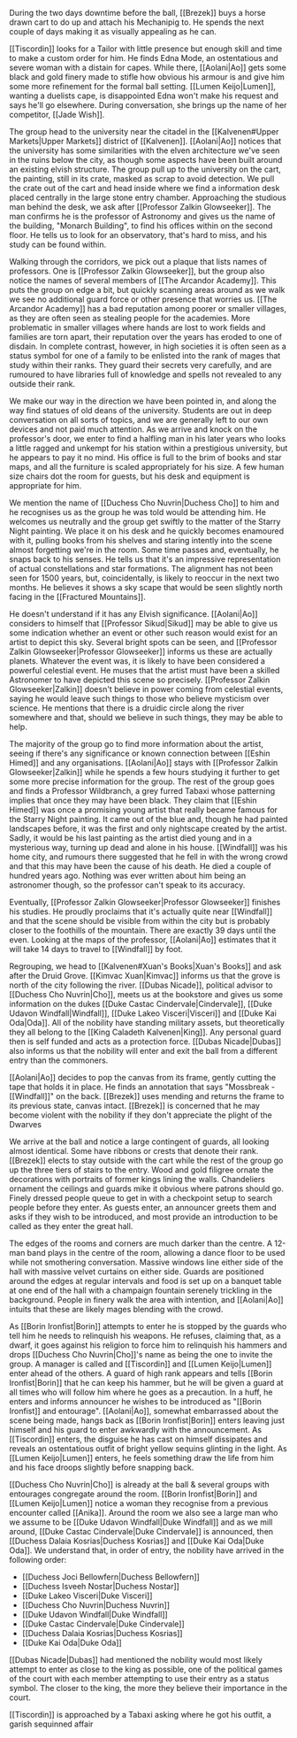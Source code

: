 During the two days downtime before the ball, [[Brezek]] buys a horse drawn cart to do up and attach his Mechanipig to. He spends the next couple of days making it as visually appealing as he can.

[[Tiscordin]] looks for a Tailor with little presence but enough skill and time to make a custom order for him. He finds Edna Mode, an ostentatious and severe woman with a distain for capes. While there, [[Aolani|Ao]] gets some black and gold finery made to stifle how obvious his armour is and give him some more refinement for the formal ball setting. [[Lumen Keijo|Lumen]], wanting a duelists cape, is disappointed Edna won't make his request and says he'll go elsewhere. During conversation, she brings up the name of her competitor, [[Jade Wish]].

The group head to the university near the citadel in the [[Kalvenen#Upper Markets|Upper Markets]] district of [[Kalvenen]]. [[Aolani|Ao]] notices that the university has some similarities with the elven architecture we've seen in the ruins below the city, as though some aspects have been built around an existing elvish structure. The group pull up to the university on the cart, the painting, still in its crate, masked as scrap to avoid detection. We pull the crate out of the cart and head inside where we find a information desk placed centrally in the large stone entry chamber. Approaching the studious man behind the desk, we ask after [[Professor Zalkin Glowseeker]]. The man confirms he is the professor of Astronomy and gives us the name of the building, "Monarch Building", to find his offices within on the second floor. He tells us to look for an observatory, that's hard to miss, and his study can be found within.

Walking through the corridors, we pick out a plaque that lists names of professors. One is [[Professor Zalkin Glowseeker]], but the group also notice the names of several members of [[The Arcandor Academy]]. This puts the group on edge a bit, but quickly scanning areas around as we walk we see no additional guard force or other presence that worries us. [[The Arcandor Academy]] has a bad reputation among poorer or smaller villages, as they are often seen as stealing people for the academies. More problematic in smaller villages where hands are lost to work fields and families are torn apart, their reputation over the years has eroded to one of disdain. In complete contrast, however, in high societies it is often seen as a status symbol for one of a family to be enlisted into the rank of mages that study within their ranks. They guard their secrets very carefully, and are rumoured to have libraries full of knowledge and spells not revealed to any outside their rank.

We make our way in the direction we have been pointed in, and along the way find statues of old deans of the university. Students are out in deep conversation on all sorts of topics, and we are generally left to our own devices and not paid much attention. As we arrive and knock on the professor's door, we enter to find a halfling man in his later years who looks a little ragged and unkempt for his station within a prestigious university, but he appears to pay it no mind. His office is full to the brim of books and star maps, and all the furniture is scaled appropriately for his size. A few human size chairs dot the room for guests, but his desk and equipment is appropriate for him.

We mention the name of [[Duchess Cho Nuvrin|Duchess Cho]] to him and he recognises us as the group he was told would be attending him. He welcomes us neutrally and the group get swiftly to the matter of the Starry Night painting. We place it on his desk and he quickly becomes enamoured with it, pulling books from his shelves and staring intently into the scene almost forgetting we're in the room. Some time passes and, eventually, he snaps back to his senses. He tells us that it's an impressive representation of actual constellations and star formations. The alignment has not been seen for 1500 years, but, coincidentally, is likely to reoccur in the next two months. He believes it shows a sky scape that would be seen slightly north facing in the [[Fractured Mountains]].

He doesn't understand if it has any Elvish significance. [[Aolani|Ao]] considers to himself that [[Professor Sikud|Sikud]] may be able to give us some indication whether an event or other such reason would exist for an artist to depict this sky. Several bright spots can be seen, and [[Professor Zalkin Glowseeker|Professor Glowseeker]] informs us these are actually planets. Whatever the event was, it is likely to have been considered a powerful celestial event. He muses that the artist must have been a skilled Astronomer to have depicted this scene so precisely. [[Professor Zalkin Glowseeker|Zalkin]] doesn't believe in power coming from celestial events, saying he would leave such things to those who believe mysticism over science. He mentions that there is a druidic circle along the river somewhere and that, should we believe in such things, they may be able to help.

The majority of the group go to find more information about the artist, seeing if there's any significance or known connection between [[Eshin Himed]] and any organisations. [[Aolani|Ao]] stays with [[Professor Zalkin Glowseeker|Zalkin]] while he spends a few hours studying it further to get some more precise information for the group. The rest of the group goes and finds a Professor Wildbranch, a grey furred Tabaxi whose patterning implies that once they may have been black. They claim that [[Eshin Himed]] was once a promising young artist that really became famous for the Starry Night painting. It came out of the blue and, though he had painted landscapes before, it was the first and only nightscape created by the artist. Sadly, it would be his last painting as the artist died young and in a mysterious way, turning up dead and alone in his house. [[Windfall]] was his home city, and rumours there suggested that he fell in with the wrong crowd and that this may have been the cause of his death. He died a couple of hundred years ago. Nothing was ever written about him being an astronomer though, so the professor can't speak to its accuracy.

Eventually, [[Professor Zalkin Glowseeker|Professor Glowseeker]] finishes his studies. He proudly proclaims that it's actually quite near [[Windfall]] and that the scene should be visible from within the city but is probably closer to the foothills of the mountain. There are exactly 39 days until the even. Looking at the maps of the professor, [[Aolani|Ao]] estimates that it will take 14 days to travel to [[Windfall]] by foot.

Regrouping, we head to [[Kalvenen#Xuan's Books|Xuan's Books]] and ask after the Druid Grove. [[Kimvac Xuan|Kimvac]] informs us that the grove is north of the city following the river. [[Dubas Nicade]], political advisor to [[Duchess Cho Nuvrin|Cho]], meets us at the bookstore and gives us some information on the dukes [[Duke Castac Cindervale|Cindervale]], [[Duke Udavon Windfall|Windfall]], [[Duke Lakeo Visceri|Visceri]] and [[Duke Kai Oda|Oda]]. All of the nobility have standing military assets, but theoretically they all belong to the [[King Caladeth Kalvenen|King]]. Any personal guard then is self funded and acts as a protection force. [[Dubas Nicade|Dubas]] also informs us that the nobility will enter and exit the ball from a different entry than the commoners.

[[Aolani|Ao]] decides to pop the canvas from its frame, gently cutting the tape that holds it in place. He finds an annotation that says "Mossbreak - [[Windfall]]" on the back. [[Brezek]] uses mending and returns the frame to its previous state, canvas intact. [[Brezek]] is concerned that he may become violent with the nobility if they don't appreciate the plight of the Dwarves

We arrive at the ball and notice a large contingent of guards, all looking almost identical. Some have ribbons or crests that denote their rank. [[Brezek]] elects to stay outside with the cart while the rest of the group go up the three tiers of stairs to the entry. Wood and gold filigree ornate the decorations with portraits of former kings lining the walls. Chandeliers ornament the ceilings and guards mike it obvious where patrons should go. Finely dressed people queue to get in with a checkpoint setup to search people before they enter. As guests enter, an announcer greets them and asks if they wish to be introduced, and most provide an introduction to be called as they enter the great hall.

The edges of the rooms and corners are much darker than the centre. A 12-man band plays in the centre of the room, allowing a dance floor to be used while not smothering conversation. Massive windows line either side of the hall with massive velvet curtains on either side. Guards are positioned around the edges at regular intervals and food is set up on a banquet table at one end of the hall with a champaign fountain serenely trickling in the background. People in finery walk the area with intention, and [[Aolani|Ao]] intuits that these are likely mages blending with the crowd.

As [[Borin Ironfist|Borin]] attempts to enter he is stopped by the guards who tell him he needs to relinquish his weapons. He refuses, claiming that, as a dwarf, it goes against his religion to force him to relinquish his hammers and drops [[Duchess Cho Nuvrin|Cho]]'s name as being the one to invite the group. A manager is called and [[Tiscordin]] and [[Lumen Keijo|Lumen]] enter ahead of the others. A guard of high rank appears and tells [[Borin Ironfist|Borin]] that he can keep his hammer, but he will be given a guard at all times who will follow him where he goes as a precaution. In a huff, he enters and informs announcer he wishes to be introduced as "[[Borin Ironfist]] and entourage". [[Aolani|Ao]], somewhat embarrassed about the scene being made, hangs back as [[Borin Ironfist|Borin]] enters leaving just himself and his guard to enter awkwardly with the announcement. As [[Tiscordin]] enters, the disguise he has cast on himself dissipates and reveals an ostentatious outfit of bright yellow sequins glinting in the light. As [[Lumen Keijo|Lumen]] enters, he feels something draw the life from him and his face droops slightly before snapping back.

[[Duchess Cho Nuvrin|Cho]] is already at the ball & several groups with entourages congregate around the room. [[Borin Ironfist|Borin]] and [[Lumen Keijo|Lumen]] notice a woman they recognise from a previous encounter called [[Anika]]. Around the room we also see a large man who we assume to be [[Duke Udavon Windfall|Duke Windfall]] and as we mill around, [[Duke Castac Cindervale|Duke Cindervale]] is announced, then [[Duchess Dalaia Kosrias|Duchess Kosrias]] and [[Duke Kai Oda|Duke Oda]]. We understand that, in order of entry, the nobility have arrived in the following order:
- [[Duchess Joci Bellowfern|Duchess Bellowfern]]
- [[Duchess Isveeh Nostar|Duchess Nostar]]
- [[Duke Lakeo Visceri|Duke Visceri]]
- [[Duchess Cho Nuvrin|Duchess Nuvrin]]
- [[Duke Udavon Windfall|Duke Windfall]]
- [[Duke Castac Cindervale|Duke Cindervale]]
- [[Duchess Dalaia Kosrias|Duchess Kosrias]]
- [[Duke Kai Oda|Duke Oda]]

[[Dubas Nicade|Dubas]] had mentioned the nobility would most likely attempt to enter as close to the king as possible, one of the political games of the court with each member attempting to use their entry as a status symbol. The closer to the king, the more they believe their importance in the court.

[[Tiscordin]] is approached by a Tabaxi asking where he got his outfit, a garish sequinned affair 